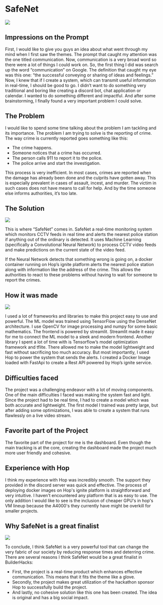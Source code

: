 # SafeNet

![](https://cdn.discordapp.com/attachments/1010348308587348088/1015399109261279282/unknown.png)


## Impressions on the Prompt

First, I would like to give you guys an idea about what went through my mind when I first saw the themes. The prompt that caught my attention was the one titled communication. Now, communication is a very broad word so there were a lot of things I could work on. So, the first thing I did was search up the word “communication” on Google.  The definition that caught my eye was this one: “the successful conveying or sharing of ideas and feelings.” Now, I knew that if I create a system, which can transmit useful information in real-time, I should be good to go. I didn’t want to do something very traditional and boring like creating a discord bot, chat application or calendar. I wanted to do something different and impactful. And after some brainstorming, I finally found a very important problem I could solve.

## The Problem

I would like to spend some time talking about the problem I am tackling and its importance.  The problem I am trying to solve is the reporting of crime. The way crime is currently reported goes something like this:
* The crime happens. 
* Someone notices that a crime has occurred. 
* The person calls 911 to report it to the police. 
* The police arrive and start the investigation.

This process is very inefficient. In most cases, crimes are reported when the damage has already been done and the culprits have gotten away. This is especially prevalent in cases of assault, incest, and murder. The victim in such cases does not have means to call for help. And by the time someone else informs authorities, it’s too late.


## The Solution

![](https://cdn.discordapp.com/attachments/1010348308587348088/1015822009822892082/unknown.png)

This is where “SafeNet” comes in. SafeNet a real-time monitoring system which monitors CCTV feeds in real time and alerts the nearest police station if anything out of the ordinary is detected. It uses Machine Learning (specifically a Convolutional Neural Network) to process CCTV video feeds and make predictions on the current state of the video feed.

If the Neural Network detects that something wrong is going on, a docker container running on Hop’s ignite platform alerts the nearest police station along with information like the address of the crime. This allows the authorities to react to these problems without having to wait for someone to report the crimes.

## How it was made

![](https://cdn.discordapp.com/attachments/1010348308587348088/1015821845586522122/unknown.png)

I used a lot of frameworks and libraries to make this project easy to use and powerful. The ML model was trained using TensorFlow using the DenseNet architecture. I use OpenCV for image processing and numpy for some basic mathematics. The frontend is powered by streamlit. Streamlit made it easy for me to connect the ML model to a sleek and modern frontend. Another library I spent a lot of time with is Tensorflow’s model optimization framework and tflite. There allowed me to make the model lightweight and fast without sacrificing too much accuracy.  But most importantly, I used Hop to power the system that sends the alerts. I created a Docker Image loaded with FastApi to create a Rest API powered by Hop’s ignite service. 

## Difficulties faced

The project was a challenging endeavor with a lot of moving components. One of the main difficulties I faced was making the system fast and light. Since the project had to be real time, I had to create a model which was both accurate and lightweight. The first model I trained was pretty large, but after adding some optimizations, I was able to create a system that runs flawlessly on a live video stream.

## Favorite part of the Project

The favorite part of the project for me is the dashboard. Even though the main tracking is at the core, creating the dashboard made the project much more user friendly and cohesive.

## Experience with Hop

I think my experience with Hop was incredibly smooth. The support they provided in the discord server was quick and effective. The process of deploying docker images on Hop's ignite platform is straightforward and very intuitive. I haven't encountered any platform that is as easy to use. The only addition I would like to see is the inclusion of cheaper GPU's in hop's VM lineup because the A4000's they currently have might be overkill for smaller projects.


## Why SafeNet is a great finalist

![](https://cdn.discordapp.com/attachments/1010348308587348088/1015821532301369374/unknown.png)

To conclude, I think SafeNet is a very powerful tool that can change the very fabric of our society by reducing response times and deterring crime. There are several reasons I think SafeNet would be a great finalist in BuilderHacks:
* First, the project is a real-time product which enhances effective communication. This means that it fits the theme like a glove.
* Secondly, the project makes great utilization of the hackathon sponsor Hop to successfully build the project.
* And lastly, no cohesive solution like this one has been created. The idea is original and has a big social impact. 
